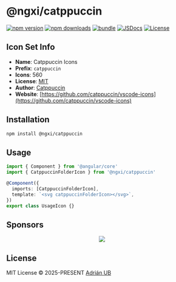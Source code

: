 # @ngxi/catppuccin

[![npm version][npm-version-src]][npm-version-href]
[![npm downloads][npm-downloads-src]][npm-downloads-href]
[![bundle][bundle-src]][bundle-href]
[![JSDocs][jsdocs-src]][jsdocs-href]
[![License][license-src]][license-href]

## Icon Set Info

- **Name**: Catppuccin Icons
- **Prefix**: `catppuccin`
- **Icons**: 560
- **License**: [MIT](https://github.com/catppuccin/vscode-icons/blob/main/LICENSE)
- **Author**: [Catppuccin](https://github.com/catppuccin/vscode-icons)
- **Website**: [https://github.com/catppuccin/vscode-icons](https://github.com/catppuccin/vscode-icons)

## Installation

```sh
npm install @ngxi/catppuccin
```

## Usage

```ts
import { Component } from '@angular/core'
import { CatppuccinFolderIcon } from '@ngxi/catppuccin'

@Component({
  imports: [CatppuccinFolderIcon],
  template: `<svg catppuccinFolderIcon></svg>`,
})
export class UsageIcon {}
```

## Sponsors

<p align="center">
  <a href="https://cdn.jsdelivr.net/gh/adrian-ub/static/sponsors.svg">
    <img src='https://cdn.jsdelivr.net/gh/adrian-ub/static/sponsors.svg'/>
  </a>
</p>

## License

MIT License © 2025-PRESENT [Adrián UB](https://github.com/adrian-ub)

<!-- Badges -->

[npm-version-src]: https://img.shields.io/npm/v/@ngxi/catppuccin?style=flat&colorA=080f12&colorB=1fa669
[npm-version-href]: https://npmjs.com/package/@ngxi/catppuccin
[npm-downloads-src]: https://img.shields.io/npm/dm/@ngxi/catppuccin?style=flat&colorA=080f12&colorB=1fa669
[npm-downloads-href]: https://npmjs.com/package/@ngxi/catppuccin
[bundle-src]: https://img.shields.io/bundlephobia/minzip/@ngxi/catppuccin?style=flat&colorA=080f12&colorB=1fa669&label=minzip
[bundle-href]: https://bundlephobia.com/result?p=@ngxi/catppuccin
[license-src]: https://img.shields.io/npm/l/@ngxi/catppuccin?style=flat&colorA=080f12&colorB=1fa669
[license-href]: https://github.com/adrian-ub/ngxi/blob/main/LICENSE
[jsdocs-src]: https://img.shields.io/badge/jsdocs-reference-080f12?style=flat&colorA=080f12&colorB=1fa669
[jsdocs-href]: https://www.jsdocs.io/package/@ngxi/catppuccin
